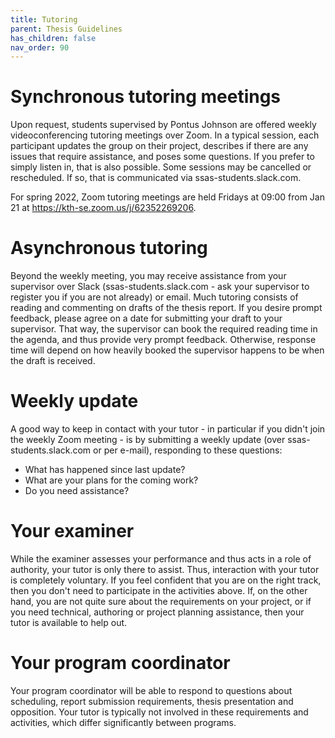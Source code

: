 ```yaml
---
title: Tutoring
parent: Thesis Guidelines
has_children: false
nav_order: 90
---
```


# Synchronous tutoring meetings

Upon request, students supervised by Pontus Johnson are offered weekly videoconferencing tutoring meetings over Zoom. In a typical session, each participant updates the group on their project, describes if there are any issues that require assistance, and poses some questions. If you prefer to simply listen in, that is also possible. Some sessions may be cancelled or rescheduled. If so, that is communicated via ssas-students.slack.com. 

For spring 2022, Zoom tutoring meetings are held Fridays at 09:00 from Jan 21 at https://kth-se.zoom.us/j/62352269206. 

# Asynchronous tutoring

Beyond the weekly meeting, you may receive assistance from your supervisor over Slack (ssas-students.slack.com - ask your supervisor to register you if you are not already) or email. Much tutoring consists of reading and commenting on drafts of the thesis report. If you desire prompt feedback, please agree on a date for submitting your draft to your supervisor. That way, the supervisor can book the required reading time in the agenda, and thus provide very prompt feedback. Otherwise, response time will depend on how heavily booked the supervisor happens to be when the draft is received.

# Weekly update

A good way to keep in contact with your tutor - in particular if you didn't join the weekly Zoom meeting - is by submitting a weekly update (over ssas-students.slack.com or per e-mail), responding to these questions:
- What has happened since last update?
- What are your plans for the coming work?
- Do you need assistance?

# Your examiner
While the examiner assesses your performance and thus acts in a role of authority, your tutor is only there to assist. Thus, interaction with your tutor is completely voluntary. If you feel confident that you are on the right track, then you don't need to participate in the activities above. If, on the other hand, you are not quite sure about the requirements on your project, or if you need technical, authoring or project planning assistance, then your tutor is available to help out.

# Your program coordinator
Your program coordinator will be able to respond to questions about scheduling, report submission requirements, thesis presentation and opposition. Your tutor is typically not involved in these requirements and activities, which differ significantly between programs.

